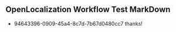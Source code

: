 ## OpenLocalization Workflow Test MarkDown
* 94643396-0909-45a4-8c7d-7b67d0480cc7 thanks!

<!--HONumber=Sep16_HO1-->


